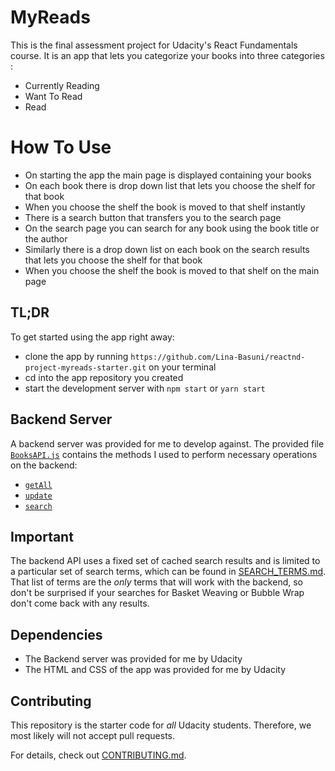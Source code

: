 # MyReads

This is  the final assessment project for Udacity's React Fundamentals course. It is an app that
lets you categorize your books into three categories :
* Currently Reading
* Want To Read
* Read

# How To Use

* On starting the app the main page is displayed containing your books
* On each book there is drop down list that lets you choose the shelf for that book
* When you choose the shelf the book is moved to that shelf instantly
* There is a search button that transfers you to the search page
* On the search page you can search for any book using the book title or the author
* Similarly there is a drop down list on each book on the search results that lets you choose the shelf for that book
* When you choose the shelf the book is moved to that shelf on the main page

## TL;DR

To get started using the app right away:

* clone the app by running `https://github.com/Lina-Basuni/reactnd-project-myreads-starter.git` on your terminal
* cd into the app repository you created
* start the development server with `npm start` or `yarn start`

## Backend Server

A backend server was provided for me to develop against. The provided file [`BooksAPI.js`](src/BooksAPI.js) contains the methods I used to perform necessary operations on the backend:

* [`getAll`](#getall)
* [`update`](#update)
* [`search`](#search)

## Important
The backend API uses a fixed set of cached search results and is limited to a particular set of search terms, which can be found in [SEARCH_TERMS.md](SEARCH_TERMS.md). That list of terms are the _only_ terms that will work with the backend, so don't be surprised if your searches for Basket Weaving or Bubble Wrap don't come back with any results.

## Dependencies

* The Backend server was provided for me by Udacity
* The HTML and CSS of the app was provided for me by Udacity

## Contributing

This repository is the starter code for _all_ Udacity students. Therefore, we most likely will not accept pull requests.

For details, check out [CONTRIBUTING.md](CONTRIBUTING.md).
